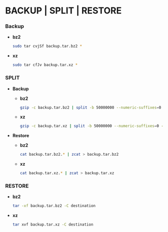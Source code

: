 # BACKUP | SPLIT | RESTORE

### Backup 

- **bz2**
    ```bash
    sudo tar cvjSf backup.tar.bz2 *
    ```

- **xz**
    ```bash
    sudo tar cfJv backup.tar.xz *
    ```

### SPLIT

- **Backup**

    - **bz2**
        ```bash
        gzip -c backup.tar.bz2 | split -b 50000000 --numeric-suffixes=0 --suffix-length=1 - backup.tar.bz2.0
        ```

    - **xz**
        ```bash
        gzip -c backup.tar.xz | split -b 50000000 --numeric-suffixes=0 --suffix-length=1 - backup.tar.xz.0
        ```

- **Restore**

    - **bz2**
        ```bash
        cat backup.tar.bz2.* | zcat > backup.tar.bz2
        ```

    - **xz**
        ```bash
        cat backup.tar.xz.* | zcat > backup.tar.xz
        ```

### RESTORE

- **bz2**
    ```bash
    tar -xf backup.tar.bz2 -C destination
    ```

- **xz**
    ```bash
    tar xvf backup.tar.xz -C destination
    ```